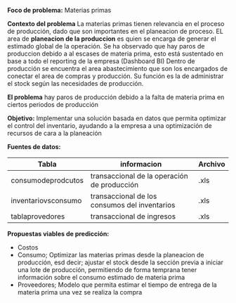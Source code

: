 **Foco de problema:** Materias primas 

**Contexto del problema**
La materias primas tienen relevancia en el proceso de producción, dado que son importantes en el planeacion de proceso. EL area de **planeacion de la produccion** es quien se encarga de generar el estimado global de la operación. Se ha observado que hay paros de produccion debido a al escases de materia prima, esto está sustentado en base a todo el reporting de la empresa (Dashboard BI)
Dentro de producción se encuentra el area  abastecimiento  que son los encargados de conectar el area de compras y producción. Su función es la de administrar el stock según las necesidades de producción. 

**El problema**
hay paros de producción debido a la falta de materia prima en ciertos periodos de producción

**Objetivo:** Implementar una solución basada en datos que permita optimizar el control del inventario, ayudando a la empresa a una optimización de recursos de cara a la planeación 

**Fuentes de datos:**

| Tabla               | informacion                                   | Archivo |
| ------------------- | --------------------------------------------- | ------- |
| consumodeprodcutos  | transaccional de la operación de producción   | .xls    |
| inventariovsconsumo | transaccional de los consumos del inventarios | .xls    |
| tablaprovedores     | transaccional de ingresos                     | .xls    |

**Propuestas viables de predicción:** 

- Costos 
- Consumo;  Optimizar las materias primas desde la planeacion de producción, esd decir; ajustar el stock desde la sección previa a iniciar una lote  de producción, permitiendo de forma temprana tener información sobre el consumo estimado de materia prima 
- Proveedores; Modelo que permita estimar el tiempo de entrega de la materia prima una vez se realiza la compra
